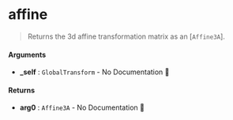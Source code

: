 # affine

>  Returns the 3d affine transformation matrix as an [`Affine3A`].

#### Arguments

- **\_self** : `GlobalTransform` \- No Documentation 🚧

#### Returns

- **arg0** : `Affine3A` \- No Documentation 🚧